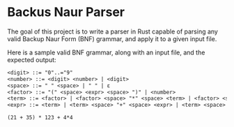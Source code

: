 # Backus Naur Parser

The goal of this project is to write a parser in Rust capable of parsing any valid Backup Naur Form (BNF) grammar, and apply it to a given input file.

Here is a sample valid BNF grammar, along with an input file, and the expected output:

```txt
<digit> ::= "0"..="9"
<number> ::= <digit> <number> | <digit>
<space> ::= " " <space> | " " | ε
<factor> ::= "(" <space> <expr> <space> ")" | <number>
<term> ::= <factor> | <factor> <space> "*" <space> <term> | <factor> <space> "/" <space> <term>
<expr> ::= <term> | <term> <space> "+" <space> <expr> | <term> <space> "-" <space> <expr>
```

```txt
(21 + 35) * 123 + 4*4
```